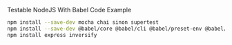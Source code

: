 Testable NodeJS With Babel Code Example


```sh
npm install --save-dev mocha chai sinon supertest
npm install --save-dev @babel/core @babel/cli @babel/preset-env @babel/register @babel/plugin-transform-runtime
npm install express inversify
```